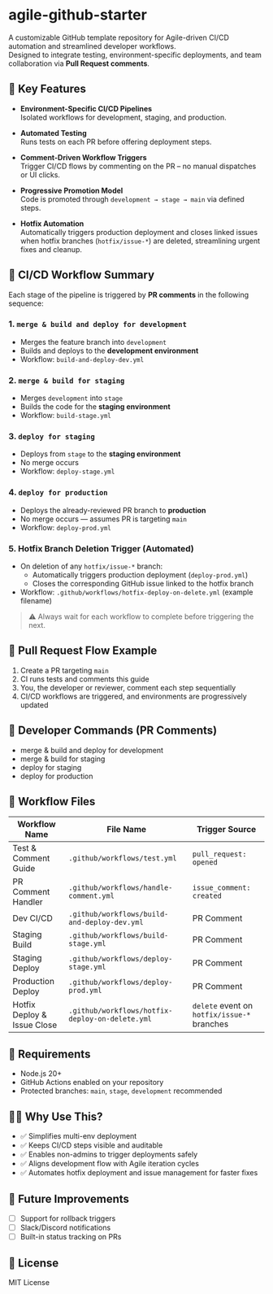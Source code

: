 # agile-github-starter

A customizable GitHub template repository for Agile-driven CI/CD automation and streamlined developer workflows.  
Designed to integrate testing, environment-specific deployments, and team collaboration via **Pull Request comments**.

## 🚀 Key Features

- **Environment-Specific CI/CD Pipelines**  
  Isolated workflows for development, staging, and production.

- **Automated Testing**  
  Runs tests on each PR before offering deployment steps.

- **Comment-Driven Workflow Triggers**  
  Trigger CI/CD flows by commenting on the PR – no manual dispatches or UI clicks.

- **Progressive Promotion Model**  
  Code is promoted through `development → stage → main` via defined steps.

- **Hotfix Automation**  
  Automatically triggers production deployment and closes linked issues when hotfix branches (`hotfix/issue-*`) are deleted, streamlining urgent fixes and cleanup.

## 🧰 CI/CD Workflow Summary

Each stage of the pipeline is triggered by **PR comments** in the following sequence:

### 1. `merge & build and deploy for development`
- Merges the feature branch into `development`
- Builds and deploys to the **development environment**
- Workflow: `build-and-deploy-dev.yml`

### 2. `merge & build for staging`
- Merges `development` into `stage`
- Builds the code for the **staging environment**
- Workflow: `build-stage.yml`

### 3. `deploy for staging`
- Deploys from `stage` to the **staging environment**
- No merge occurs
- Workflow: `deploy-stage.yml`

### 4. `deploy for production`
- Deploys the already-reviewed PR branch to **production**
- No merge occurs — assumes PR is targeting `main`
- Workflow: `deploy-prod.yml`

### 5. Hotfix Branch Deletion Trigger (Automated)
- On deletion of any `hotfix/issue-*` branch:
  - Automatically triggers production deployment (`deploy-prod.yml`)
  - Closes the corresponding GitHub issue linked to the hotfix branch
- Workflow: `.github/workflows/hotfix-deploy-on-delete.yml` (example filename)

> ⚠️ Always wait for each workflow to complete before triggering the next.

## 🔄 Pull Request Flow Example

1. Create a PR targeting `main`
2. CI runs tests and comments this guide
3. You, the developer or reviewer, comment each step sequentially
4. CI/CD workflows are triggered, and environments are progressively updated

## 🧪 Developer Commands (PR Comments)

- merge & build and deploy for development
- merge & build for staging
- deploy for staging
- deploy for production

## 📂 Workflow Files

| Workflow Name              | File Name                                      | Trigger Source           |
| -------------------------- | ---------------------------------------------- | ------------------------ |
| Test & Comment Guide       | `.github/workflows/test.yml`                   | `pull_request: opened`   |
| PR Comment Handler         | `.github/workflows/handle-comment.yml`         | `issue_comment: created` |
| Dev CI/CD                  | `.github/workflows/build-and-deploy-dev.yml`  | PR Comment               |
| Staging Build              | `.github/workflows/build-stage.yml`            | PR Comment               |
| Staging Deploy             | `.github/workflows/deploy-stage.yml`           | PR Comment               |
| Production Deploy          | `.github/workflows/deploy-prod.yml`            | PR Comment               |
| Hotfix Deploy & Issue Close| `.github/workflows/hotfix-deploy-on-delete.yml`| `delete` event on `hotfix/issue-*` branches |

## 📌 Requirements

* Node.js 20+
* GitHub Actions enabled on your repository
* Protected branches: `main`, `stage`, `development` recommended

## 🙋‍♀️ Why Use This?

* ✅ Simplifies multi-env deployment
* ✅ Keeps CI/CD steps visible and auditable
* ✅ Enables non-admins to trigger deployments safely
* ✅ Aligns development flow with Agile iteration cycles
* ✅ Automates hotfix deployment and issue management for faster fixes

## 🧭 Future Improvements

* [ ] Support for rollback triggers
* [ ] Slack/Discord notifications
* [ ] Built-in status tracking on PRs

## 📝 License

MIT License